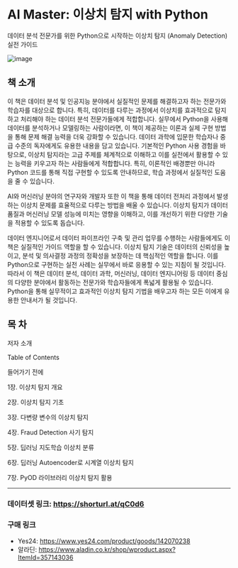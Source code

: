# AI Master: 이상치 탐지 with Python

데이터 분석 전문가를 위한 Python으로 시작하는 이상치 탐지 (Anomaly Detection) 실전 가이드

![image](https://beat-by-wire.gitbook.io/beat-by-wire/~gitbook/image?url=https%3A%2F%2F3055094660-files.gitbook.io%2F%7E%2Ffiles%2Fv0%2Fb%2Fgitbook-x-prod.appspot.com%2Fo%2Fspaces%252FYzxz4QeW9UTrhrpWwKiQ%252Fuploads%252FHZCegrg4eOvGHnMuaZnV%252FAI%2520Master-%25E1%2584%258B%25E1%2585%25B5%25E1%2584%2589%25E1%2585%25A1%25E1%2586%25BC%25E1%2584%258E%25E1%2585%25B5%25E1%2584%2590%25E1%2585%25A1%25E1%2586%25B7%25E1%2584%258C%25E1%2585%25B5%2520with%2520Phthon.png%3Falt%3Dmedia%26token%3Dba1132c9-e4a4-4963-951f-05f255403fb3&width=300&dpr=4&quality=100&sign=ddca1748&sv=2)

## 책 소개

이 책은 데이터 분석 및 인공지능 분야에서 실질적인 문제를 해결하고자 하는 전문가와 학습자를 대상으로 합니다. 특히, 데이터를 다루는 과정에서 이상치를 효과적으로 탐지하고 처리해야 하는 데이터 분석 전문가들에게 적합합니다. 실무에서 Python을 사용해 데이터를 분석하거나 모델링하는 사람이라면, 이 책이 제공하는 이론과 실제 구현 방법을 통해 문제 해결 능력을 더욱 강화할 수 있습니다. 데이터 과학에 입문한 학습자나 중급 수준의 독자에게도 유용한 내용을 담고 있습니다. 기본적인 Python 사용 경험을 바탕으로, 이상치 탐지라는 고급 주제를 체계적으로 이해하고 이를 실전에서 활용할 수 있는 능력을 키우고자 하는 사람들에게 적합합니다. 특히, 이론적인 배경뿐만 아니라 Python 코드를 통해 직접 구현할 수 있도록 안내하므로, 학습 과정에서 실질적인 도움을 줄 수 있습니다. 

AI와 머신러닝 분야의 연구자와 개발자 또한 이 책을 통해 데이터 전처리 과정에서 발생하는 이상치 문제를 효율적으로 다루는 방법을 배울 수 있습니다. 이상치 탐지가 데이터 품질과 머신러닝 모델 성능에 미치는 영향을 이해하고, 이를 개선하기 위한 다양한 기술을 적용할 수 있도록 돕습니다.

데이터 엔지니어로서 데이터 파이프라인 구축 및 관리 업무를 수행하는 사람들에게도 이 책은 실질적인 가이드 역할을 할 수 있습니다. 이상치 탐지 기술은 데이터의 신뢰성을 높이고, 분석 및 의사결정 과정의 정확성을 보장하는 데 핵심적인 역할을 합니다. 이를 Python으로 구현하는 실전 사례는 실무에서 바로 응용할 수 있는 지침이 될 것입니다. 따라서 이 책은 데이터 분석, 데이터 과학, 머신러닝, 데이터 엔지니어링 등 데이터 중심의 다양한 분야에서 활동하는 전문가와 학습자들에게 폭넓게 활용될 수 있습니다. Python을 통해 실무적이고 효과적인 이상치 탐지 기법을 배우고자 하는 모든 이에게 유용한 안내서가 될 것입니다.

## 목 차
저자 소개 

Table of Contents

들어가기 전에 

1장. 이상치 탐지 개요 

2장. 이상치 탐지 기초 

3장. 다변량 변수의 이상치 탐지 

4장. Fraud Detection 사기 탐지 

5장. 딥러닝 지도학습 이상치 분류 

6장. 딥러닝 Autoencoder로 시계열 이상치 탐지 

7장. PyOD 라이브러리 이상치 탐지 활용

---
### 데이터셋 링크: https://shorturl.at/qC0d6

### 구매 링크
- Yes24: https://www.yes24.com/product/goods/142070238
- 알라딘: https://www.aladin.co.kr/shop/wproduct.aspx?ItemId=357143036
